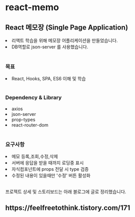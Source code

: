 # react-memo
<h2>React 메모장 (Single Page Application)</h2>
<li>리액트 학습을 위해 메모장 어플리케이션을 만들었습니다.</li>
<li>DB역할로 json-server 를 사용했습니다.</li>
<br>
<h3>목표</h3>
<li>React, Hooks, SPA, ES6 이해 및 학습</li>
<br>
<h3>Dependency & Library</h3>
<li>axios</li>
<li>json-server</li>
<li>prop-types</li>
<li>react-router-dom</li>
<br>
<h3>요구사항</h3>
<li>메모 등록,조회,수정,삭제</li>
<li>서버에 응답을 받을 때까지 로딩중 표시</li>
<li>자식컴포넌트에 props 전달 시 type 검증</li>
<li>수정된 내용이 있을때만 '수정' 버튼 활성화</li>
<br>

<p>프로젝트 상세 및 스토리보드는 아래 블로그에 글로 정리했습니다. </p>
<h2>https://feelfreetothink.tistory.com/171</h2>